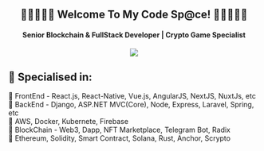 <h2 align="center">
  👋👋👋👋👋 <b>Welcome To My Code Sp@ce!</b> 👋👋👋👋👋
</h2>

<h4 align='center'>
  Senior Blockchain & FullStack Developer | Crypto Game Specialist
</h4>

<!-- <p align="center">
  <a href="https://www.youtube.com/c/DevProTips?sub_confirmation=1">
    </a>
     <a href="https://github.com/corasphinx">
    <img alt="followers" title="Follow me on Github" src="https://img.shields.io/github/followers/corasphinx?color=236ad3&labelColor=1155ba&style=for-the-badge&logo=github&label=Follow"/></a>
    </p> -->

<p align="center">
  <img src="https://readme-typing-svg.herokuapp.com/?lines=Blockchain%20Developer;Crypto%20Game%20Specialist;5+%2B%20years%20of%20development;Going%20to%20success&font=Pacifico&center=true&width=650&height=120&color=FFC200&vCenter=true&size=45%22"></img>
</p>

<h2>🥇 Specialised in:</h2>
<p>🔸 FrontEnd - React.js, React-Native, Vue.js, AngularJS, NextJS, NuxtJs, etc
<br>🔸 BackEnd - Django, ASP.NET MVC(Core), Node, Express, Laravel, Spring, etc
<br>🔸 AWS, Docker, Kubernete, Firebase
<br>🔸 BlockChain - Web3, Dapp, NFT Marketplace, Telegram Bot, Radix
<br>🔸 Ethereum, Solidity, Smart Contract, Solana, Rust, Anchor, Scrypto
<p>
